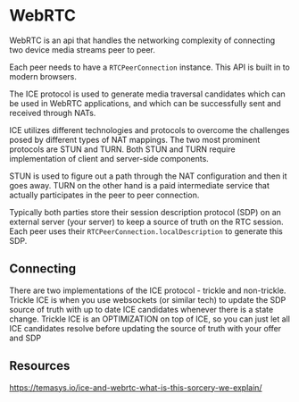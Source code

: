 # WebRTC

WebRTC is an api that handles the networking complexity of connecting two device media streams peer to peer.

Each peer needs to have a `RTCPeerConnection` instance. This API is built in to modern browsers.

The ICE protocol is used to generate media traversal candidates which can be used in WebRTC applications, and which can be successfully sent and received through NATs.

ICE utilizes different technologies and protocols to overcome the challenges posed by different types of NAT mappings. The two most prominent protocols are STUN and TURN. Both STUN and TURN require implementation of client and server-side components.

STUN is used to figure out a path through the NAT configuration and then it goes away. TURN on the other hand is a paid intermediate service that actually participates in the peer to peer connection.

Typically both parties store their session description protocol (SDP) on an external server (your server) to keep a source of truth on the RTC session. Each peer uses their `RTCPeerConnection.localDescription` to generate this SDP.

## Connecting

There are two implementations of the ICE protocol - trickle and non-trickle. Trickle ICE is when you use websockets (or similar tech) to update the SDP source of truth with up to date ICE candidates whenever there is a state change. Trickle ICE is an OPTIMIZATION on top of ICE, so you can just let all ICE candidates resolve before updating the source of truth with your offer and SDP

## Resources

https://temasys.io/ice-and-webrtc-what-is-this-sorcery-we-explain/
